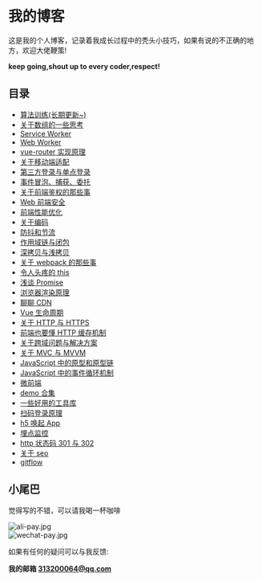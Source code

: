 # 我的博客

这是我的个人博客，记录着我成长过程中的秃头小技巧，如果有说的不正确的地方，欢迎大佬鞭策!

**keep going,shout up to every coder,respect!**

## 目录

- [算法训练(长期更新~)](/blog/articles/algorithm-01.html)
- [关于数组的一些思考](/blog/articles/about-array-01.html)
- [Service Worker](/blog/articles/service-worker-01.html)
- [Web Worker](/blog/articles/web-worker-01.html)
- [vue-router 实现原理 ](/blog/articles/vue-router-principle-01.html)
- [关于移动端适配](/blog/articles/mobile-adaptation-01.html)
- [第三方登录与单点登录](/blog/articles/login-mode-01.html)
- [事件冒泡、捕获、委托](/blog/articles/event-01.html)
- [关于前端鉴权的那些事](/blog/articles/cookie-session-token-webstorage-01.html)
- [Web 前端安全](/blog/articles/web-security-01.html)
- [前端性能优化](/blog/articles/performance-optimization-01.html)
- [关于编码](/blog/articles/encoded-01.html)
- [防抖和节流](/blog/articles/debounce-throttle-01.html)
- [作用域链与闭包](/blog/articles/scope-chain-closure-01.html)
- [深拷贝与浅拷贝](/blog/articles/shallow-clone-deep-clone-01.html)
- [关于 webpack 的那些事](/blog/articles/webpack-01.html)
- [令人头疼的 this ](/blog/articles/this-01.html)
- [浅谈 Promise](/blog/articles/javascript-promise-01.html)
- [浏览器渲染原理](/blog/articles/browser-rendering-principle-01.html)
- [聊聊 CDN](/blog/articles/cdn-01.html)
- [Vue 生命周期](/blog/articles/vue-lifecycle-01.html)
- [关于 HTTP 与 HTTPS](/blog/articles/http-https-01.html)
- [前端也要懂 HTTP 缓存机制](/blog/articles/http-cache-01.html)
- [关于跨域问题与解决方案](/blog/articles/cross-domain-01.html)
- [关于 MVC 与 MVVM](/blog/articles/mvc-mvvm-01.html)
- [JavaScript 中的原型和原型链](/blog/articles/javascript-prototype-01.html)
- [JavaScript 中的事件循环机制](/blog/articles/javascript-event-loop-01.html)
- [微前端](/blog/articles/micro-front-end.html)
- [demo 合集](/blog/articles/demo-list-01.html)
- [一些好用的工具库](/blog/articles/tool-list-01.html)
- [扫码登录原理](/blog/articles/scan-login-01.html)
- [h5 唤起 App](/blog/articles/call-app.md)
- [埋点监控](/blog/articles/track.md)
- [http 状态码 301 与 302](/blog/articles/301-302.md)
- [关于 seo](/blog/articles/seo.md)
- [gitflow](/blog/articles/gitflow.md)

## 小尾巴

觉得写的不错，可以请我喝一杯咖啡

![ali-pay.jpg](/blog/img/ali-pay.jpg)  
![wechat-pay.jpg](/blog/img/wechat-pay.jpg)

如果有任何的疑问可以与我反馈:

**我的邮箱 313200064@qq.com**

<!-- **我的微信：**

![wechat.jpg](/blog/img/wechat.jpg)

欢迎骚扰! -->
